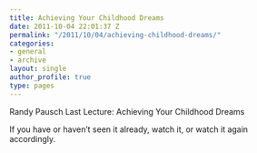 ```yaml
---
title: Achieving Your Childhood Dreams
date: 2011-10-04 22:01:37 Z
permalink: "/2011/10/04/achieving-childhood-dreams/"
categories:
- general
- archive
layout: single
author_profile: true
type: pages
---
```


Randy Pausch Last Lecture: Achieving Your Childhood Dreams

If you have or haven&#8217;t seen it already, watch it, or watch it again accordingly.
